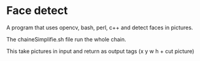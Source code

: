# Face detect

A program that uses opencv, bash, perl, c++ and detect faces in pictures.

The chaineSimplifie.sh file run the whole chain.

This take pictures in input and return as output tags (x y w h + cut picture)